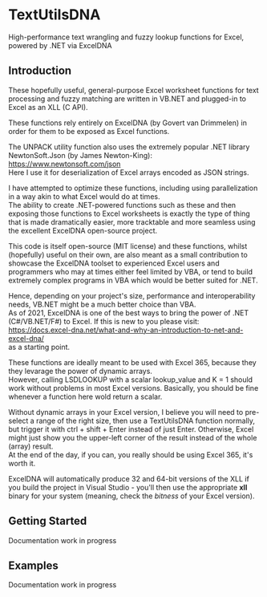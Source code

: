 # TextUtilsDNA
High-performance text wrangling and fuzzy lookup functions for Excel, powered by .NET via ExcelDNA

## Introduction
These hopefully useful, general-purpose Excel worksheet functions for text processing and fuzzy matching are written in VB.NET and plugged-in to Excel as an XLL (C API).

These functions rely entirely on ExcelDNA (by Govert van Drimmelen) in order for them to be exposed as Excel functions.

The UNPACK utility function also uses the extremely popular .NET library NewtonSoft.Json (by James Newton-King):  
https://www.newtonsoft.com/json  
Here I use it for deserialization of Excel arrays encoded as JSON strings.

I have attempted to optimize these functions, including using parallelization in a way akin to what Excel would do at times.  
The ability to create .NET-powered functions such as these and then exposing those functions to Excel worksheets is exactly the type of thing that is made dramatically easier, more tracktable and more seamless using the excellent ExcelDNA open-source project.

This code is itself open-source (MIT license) and these functions, whilst (hopefully) useful on their own, are also meant as a small contribution to showcase the ExcelDNA toolset to experienced Excel users and programmers who may at times either feel limited by VBA, or tend to build extremely complex programs in VBA which would be better suited for .NET.

Hence, depending on your project's size, performance and interoperability needs, VB.NET might be a much better choice than VBA.  
As of 2021, ExcelDNA is one of the best ways to bring the power of .NET (C#/VB.NET/F#) to Excel. If this is new to you please visit:  
https://docs.excel-dna.net/what-and-why-an-introduction-to-net-and-excel-dna/  
as a starting point.

These functions are ideally meant to be used with Excel 365, because they they levarage the power of dynamic arrays.  
However, calling LSDLOOKUP with a scalar lookup_value and K = 1 should work without problems in most Excel versions. Basically, you should be fine whenever a function here wold return a scalar.

Without dynamic arrays in your Excel version, I believe you will need to pre-select a range of the right size, then use a TextUtilsDNA function normally, but trigger it with ctrl + shift + Enter instead of just Enter. Otherwise, Excel might just show you the upper-left corner of the result instead of the whole (array) result.  
At the end of the day, if you can, you really should be using Excel 365, it's worth it.

ExcelDNA will automatically produce 32 and 64-bit versions of the XLL if you build the project in Visual Studio - you'll then use the appropriate **xll** binary for your system (meaning, check the *bitness* of your Excel version).

## Getting Started

Documentation work in progress

## Examples

Documentation work in progress

